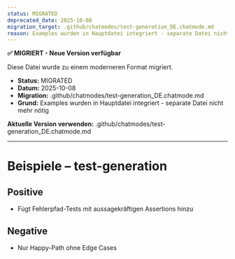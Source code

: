 ```yaml
---
status: MIGRATED
deprecated_date: 2025-10-08
migration_target: .github/chatmodes/test-generation_DE.chatmode.md
reason: Examples wurden in Hauptdatei integriert - separate Datei nicht mehr nötig
---
```


**✅ MIGRIERT - Neue Version verfügbar**

Diese Datei wurde zu einem moderneren Format migriert.

- **Status:** MIGRATED
- **Datum:** 2025-10-08
- **Migration:** .github/chatmodes/test-generation_DE.chatmode.md
- **Grund:** Examples wurden in Hauptdatei integriert - separate Datei nicht mehr nötig

**Aktuelle Version verwenden:** .github/chatmodes/test-generation_DE.chatmode.md

---

# Beispiele – test-generation

## Positive
- Fügt Fehlerpfad-Tests mit aussagekräftigen Assertions hinzu

## Negative
- Nur Happy-Path ohne Edge Cases

